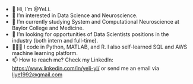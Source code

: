 - 👋 Hi, I’m @YeLi.
- 👀 I’m interested in Data Science and Neuroscience.
- 🌱 I’m currently studying System and Computational Neuroscience at Baylor College and Medicine.
- 💞️ I’m looking for opportunities of Data Scientists positions in the industry (both intern and full-time).
- 👩🏻‍💻 I code in Python, MATLAB, and R. I also self-learned SQL and AWS machine learning platform. 
- 📫 How to reach me? Check my LinkedIn: https://www.linkedin.com/in/yeli-yl/ or send me an email via liye1992@gmail.com

<!---
YeLiBCM/YeLiBCM is a ✨ special ✨ repository because its `README.md` (this file) appears on your GitHub profile.
You can click the Preview link to take a look at your changes.
--->
